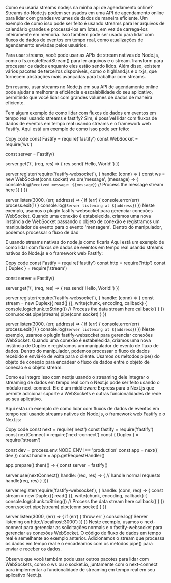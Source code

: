 Como eu usaria streams nodejs na minha api de agendamento online?
Streams do Node.js podem ser usados ​​em uma API de agendamento online para lidar com grandes volumes de dados de maneira eficiente. Um exemplo de como isso pode ser feito é usando streams para ler arquivos de calendário grandes e processá-los em lotes, em vez de carregá-los inteiramente em memória. Isso também pode ser usado para lidar com fluxos de dados de eventos em tempo real, como atualizações de agendamento enviadas pelos usuários.

Para usar streams, você pode usar as APIs de stream nativas do Node.js, como o fs.createReadStream() para ler arquivos e o stream.Transform para processar os dados enquanto eles estão sendo lidos. Além disso, existem vários pacotes de terceiros disponíveis, como o highland.js e o rxjs, que fornecem abstrações mais avançadas para trabalhar com streams.

Em resumo, usar streams no Node.js em sua API de agendamento online pode ajudar a melhorar a eficiência e escalabilidade do seu aplicativo, permitindo que você lidar com grandes volumes de dados de maneira eficiente.





Tem algum exemplo de como lidar com fluxos de dados em eventos em tempo real usando streams e fastify?
Sim, é possível lidar com fluxos de dados de eventos em tempo real usando streams e o framework web Fastify. Aqui está um exemplo de como isso pode ser feito:

Copy code
const Fastify = require('fastify')
const WebSocket = require('ws')

const server = Fastify()

server.get('/', (req, res) => {
    res.send('Hello, World!')
})

server.register(require('fastify-websocket'), {
    handle: (conn) => {
        const ws = new WebSocket(conn.socket)
        ws.on('message', (message) => {
            console.log(`Received message: ${message}`)
            // Process the message stream here
        })
    }
})

server.listen(3000, (err, address) => {
    if (err) {
        console.error(err)
        process.exit(1)
    }
    console.log(`Server listening at ${address}`)
})
Neste exemplo, usamos o plugin fastify-websocket para gerenciar conexões WebSocket. Quando uma conexão é estabelecida, criamos uma nova instância de WebSocket passando o objeto de conexão e registramos um manipulador de evento para o evento 'mensagem'. Dentro do manipulador, podemos processar o fluxo de dad





E usando streams nativas do node.js como ficaria
Aqui está um exemplo de como lidar com fluxos de dados de eventos em tempo real usando streams nativos do Node.js e o framework web Fastify:

Copy code
const Fastify = require('fastify')
const http = require('http')
const { Duplex } = require('stream')

const server = Fastify()

server.get('/', (req, res) => {
    res.send('Hello, World!')
})

server.register(require('fastify-websocket'), {
    handle: (conn) => {
        const stream = new Duplex({
            read() {},
            write(chunk, encoding, callback) {
                console.log(chunk.toString())
                // Process the data stream here
                callback()
            }
        })
        conn.socket.pipe(stream).pipe(conn.socket)
    }
})

server.listen(3000, (err, address) => {
    if (err) {
        console.error(err)
        process.exit(1)
    }
    console.log(`Server listening at ${address}`)
})
Neste exemplo, usamos o plugin fastify-websocket para gerenciar conexões WebSocket. Quando uma conexão é estabelecida, criamos uma nova instância de Duplex e registramos um manipulador de evento de fluxo de dados. Dentro do manipulador, podemos processar o fluxo de dados recebido e enviá-lo de volta para o cliente. Usamos os métodos pipe() do objeto de conexão para encadear o fluxo de dados entre o objeto de conexão e o objeto stream.





Como eu integro isso com nextjs usando o streaming dele
Integrar o streaming de dados em tempo real com o Next.js pode ser feito usando o módulo next-connect. Ele é um middleware Express para o Next.js que permite adicionar suporte a WebSockets e outras funcionalidades de rede ao seu aplicativo.

Aqui está um exemplo de como lidar com fluxos de dados de eventos em tempo real usando streams nativos do Node.js, o framework web Fastify e o Next.js:

Copy code
const next = require('next')
const fastify = require('fastify')
const nextConnect = require('next-connect')
const { Duplex } = require('stream')

const dev = process.env.NODE_ENV !== 'production'
const app = next({ dev })
const handle = app.getRequestHandler()

app.prepare().then(() => {
  const server = fastify()

  server.use(nextConnect({
    handle: (req, res) => {
      // handle normal requests
      handle(req, res)
    }
  }))

  server.register(require('fastify-websocket'), {
    handle: (conn, req) => {
      const stream = new Duplex({
        read() {},
        write(chunk, encoding, callback) {
          console.log(chunk.toString())
          // Process the data stream here
          callback()
        }
      })
      conn.socket.pipe(stream).pipe(conn.socket)
    }
  })

  server.listen(3000, (err) => {
    if (err) {
      throw err
    }
    console.log('Server listening on http://localhost:3000')
  })
})
Neste exemplo, usamos o next-connect para gerenciar as solicitações normais e o fastify-websocket para gerenciar as conexões WebSocket. O código de fluxo de dados em tempo real é semelhante ao exemplo anterior. Adicionamos o stream que processa os dados em tempo real e o encadeamos com os metodos pipe() para enviar e receber os dados.

Observe que você também pode usar outros pacotes para lidar com WebSockets, como o ws ou o socket.io, juntamente com o next-connect para implementar a funcionalidade de streaming em tempo real em seu aplicativo Next.js.